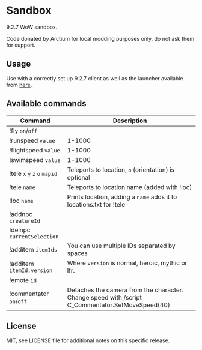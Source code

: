 # Sandbox
9.2.7 WoW sandbox. 

Code donated by Arctium for local modding purposes only, do not ask them for support. 

## Usage
Use with a correctly set up 9.2.7 client as well as the launcher available from [here](https://github.com/ModernWoWTools/Launcher).

## Available commands
|Command          |Description              |
|-----------------|-------------------------|
|!fly `on`/`off`|
|!runspeed `value` | 1-1000 |
|!flightspeed `value` | 1-1000 | 
|!swimspeed `value` | 1-1000 |
|!tele `x` `y` `z` `o` `mapid`|Teleports to location, `o` (orientation) is optional  |
|!tele `name`|Teleports to location name (added with !loc) |
|!loc `name` | Prints location, adding a `name` adds it to locations.txt for !tele |
|!addnpc `creatureId`| 
|!delnpc `currentSelection` |
|!additem `itemIds` | You can use multiple IDs separated by spaces |
|!additem `itemId,version` | Where `version` is normal, heroic, mythic or lfr. |
|!emote `id` |
|!commentator `on`/`off` |Detaches the camera from the character. Change speed with /script C_Commentator.SetMoveSpeed(40)

## License
MIT, see LICENSE file for additional notes on this specific release.